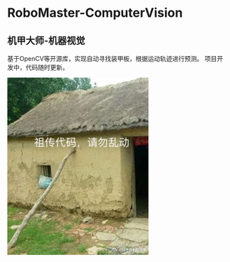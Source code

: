 # RoboMaster-ComputerVision
## 机甲大师-机器视觉
基于OpenCV等开源库，实现自动寻找装甲板，根据运动轨迹进行预测。
项目开发中，代码随时更新。

![Waring](祖传代码，勿动.jpg)